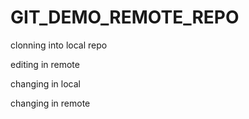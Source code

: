 # GIT_DEMO_REMOTE_REPO

clonning into local repo

editing in remote 

changing in local

changing in remote

